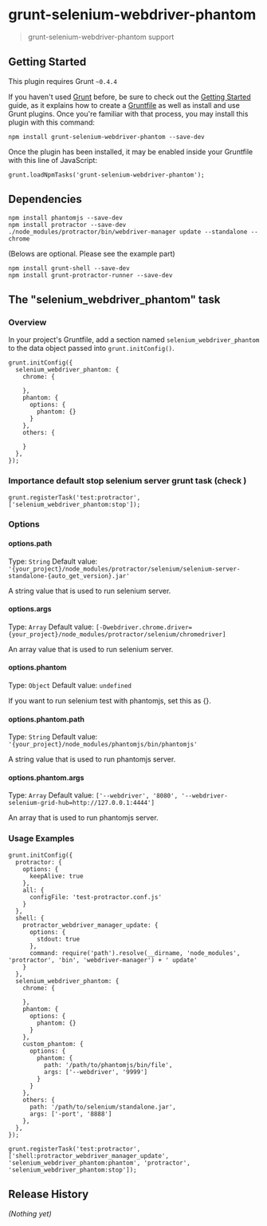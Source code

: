 # grunt-selenium-webdriver-phantom

> grunt-selenium-webdriver-phantom support

## Getting Started
This plugin requires Grunt `~0.4.4`

If you haven't used [Grunt](http://gruntjs.com/) before, be sure to check out the [Getting Started](http://gruntjs.com/getting-started) guide, as it explains how to create a [Gruntfile](http://gruntjs.com/sample-gruntfile) as well as install and use Grunt plugins. Once you're familiar with that process, you may install this plugin with this command:

```
npm install grunt-selenium-webdriver-phantom --save-dev
```

Once the plugin has been installed, it may be enabled inside your Gruntfile with this line of JavaScript:

```
grunt.loadNpmTasks('grunt-selenium-webdriver-phantom');
```

## Dependencies

```
npm install phantomjs --save-dev
npm install protractor --save-dev
./node_modules/protractor/bin/webdriver-manager update --standalone --chrome
```
(Belows are optional. Please see the example part)

```
npm install grunt-shell --save-dev
npm install grunt-protractor-runner --save-dev
```


## The "selenium_webdriver_phantom" task

### Overview
In your project's Gruntfile, add a section named `selenium_webdriver_phantom` to the data object passed into `grunt.initConfig()`.

```
grunt.initConfig({
  selenium_webdriver_phantom: {
	chrome: {

    },
    phantom: {
      options: {
        phantom: {}
      }
    },
    others: {
      
    }
  },
});
```

### Importance default stop selenium server grunt task (check )

```
grunt.registerTask('test:protractor', ['selenium_webdriver_phantom:stop']);

```

### Options

#### options.path
Type: `String`
Default value: `'{your_project}/node_modules/protractor/selenium/selenium-server-standalone-{auto_get_version}.jar'`

A string value that is used to run selenium server.

#### options.args
Type: `Array`
Default value: `[-Dwebdriver.chrome.driver={your_project}/node_modules/protractor/selenium/chromedriver]`

An array value that is used to run selenium server.

#### options.phantom
Type: `Object`
Default value: `undefined`

If you want to run selenium test with phantomjs, set this as {}.

#### options.phantom.path
Type: `String`
Default value: `'{your_project}/node_modules/phantomjs/bin/phantomjs'`

A string value that is used to run phantomjs server.

#### options.phantom.args
Type: `Array`
Default value: `['--webdriver', '8080', '--webdriver-selenium-grid-hub=http://127.0.0.1:4444']`

An array that is used to run phantomjs server.

### Usage Examples


```
grunt.initConfig({
  protractor: {
	options: {
	  keepAlive: true
    },
    all: {
      configFile: 'test-protractor.conf.js'
    }
  },
  shell: {
	protractor_webdriver_manager_update: {
	  options: {
		stdout: true
	  },
      command: require('path').resolve(__dirname, 'node_modules', 'protractor', 'bin', 'webdriver-manager') + ' update'
	}
  },
  selenium_webdriver_phantom: {
    chrome: {
	
    },
    phantom: {
      options: {
        phantom: {}
      }
    },
    custom_phantom: {
      options: {
        phantom: {
          path: '/path/to/phantomjs/bin/file',
          args: ['--webdriver', '9999']
        }
      }
    },
    others: {
      path: '/path/to/selenium/standalone.jar',
      args: ['-port', '8888']
    },
  },
});

grunt.registerTask('test:protractor', ['shell:protractor_webdriver_manager_update', 'selenium_webdriver_phantom:phantom', 'protractor', 'selenium_webdriver_phantom:stop']);

```



## Release History
_(Nothing yet)_
